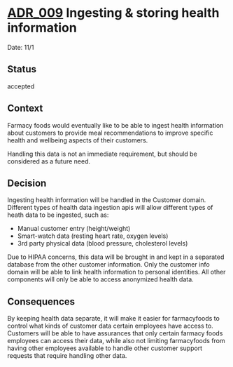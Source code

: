 # [ADR_009](../../../README.md) Ingesting & storing health information

Date: 11/1

## Status

accepted

## Context

Farmacy foods would eventually like to be able to ingest health information about customers to provide meal recommendations to improve specific health and wellbeing aspects of their customers. 

Handling this data is not an immediate requirement, but should be considered as a future need.

## Decision

Ingesting health information will be handled in the Customer domain. Different types of health data ingestion apis will allow different types of heath data to be ingested, such as:

* Manual customer entry (height/weight)
* Smart-watch data (resting heart rate, oxygen levels)
* 3rd party physical data (blood pressure, cholesterol levels)

Due to HIPAA concerns, this data will be brought in and kept in a separated database from the other customer information. Only the customer info domain will be able to link health information to personal identities. All other components will only be able to access anonymized health data.

## Consequences

By keeping health data separate, it will make it easier for farmacyfoods to control what kinds of customer data certain employees have access to. Customers will be able to have assurances that only certain farmacy foods employees can access their data, while also not limiting farmacyfoods from having other employees available to handle other customer support requests that require handling other data.
